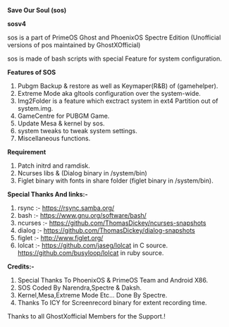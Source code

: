 **Save Our Soul (sos)** 

**sosv4**

sos is a part of PrimeOS Ghost and PhoenixOS Spectre Edition
(Unofficial versions of pos maintained by GhostXOfficial)

sos is made of bash scripts with special Feature for system configuration.

**Features of SOS**

1) Pubgm Backup & restore as well as Keymaper(R&B) of (gamehelper). 
2) Extreme Mode aka gltools configuration over the system-wide.
3) Img2Folder is a feature which  exctract system in ext4 Partition out of system.img.
4) GameCentre for PUBGM Game.
5) Update Mesa & kernel by sos.
6) system tweaks to tweak system settings.
7) Miscellaneous functions.

**Requirement**

1) Patch initrd and ramdisk.
2) Ncurses libs & (Dialog binary in /system/bin)
3) Figlet binary with fonts in share folder (figlet binary in /system/bin).

**Special Thanks And links:-**
1) rsync :- https://rsync.samba.org/
2) bash :- https://www.gnu.org/software/bash/
3) ncurses :- https://github.com/ThomasDickey/ncurses-snapshots
4) dialog :- https://github.com/ThomasDickey/dialog-snapshots
5) figlet :- http://www.figlet.org/
6) lolcat :- https://github.com/jaseg/lolcat in C source.
https://github.com/busyloop/lolcat in ruby source.


**Credits:-**
1) Special Thanks To PhoenixOS & PrimeOS Team and Android X86.
2) SOS Coded By Narendra,Spectre & Daksh.
3) Kernel,Mesa,Extreme Mode Etc...  Done By Spectre. 
4) Thanks To ICY for Screenrecord binary for extent recording time.

Thanks to all GhostXofficial Members for the Support.! 
 
